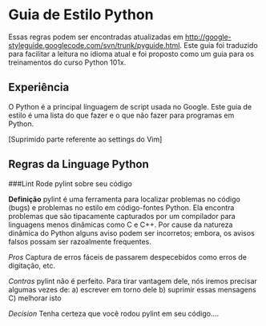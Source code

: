 Guia de Estilo Python
========================
Essas regras podem ser encontradas atualizadas em  http://google-styleguide.googlecode.com/svn/trunk/pyguide.html.
Este guia foi traduzido para facilitar a leitura no idioma atual e foi proposto como um guia para os treinamentos 
do curso Python 101x. 

Experiência
------------
O Python é a principal linguagem de script usada no Google. Este guia de estilo é uma lista do que
fazer e o que não fazer para programas em Python.

  [Suprimido parte referente ao settings do Vim]
  
Regras da Linguage Python
--------------------------

###Lint
  Rode pylint sobre seu código
  
  **Definição**
  pylint é uma ferramenta para localizar problemas no código (bugs) e problemas no estilo em
  código-fontes Python. Ela encontra problemas que são tipacamente capturados por um compilador
  para linguagens menos dinâmicas como C e C++. Por cause da natureza dinâmica do Python alguns
  aviso podem ser incorretos; embora, os avisos falsos possam ser razoalmente frequentes.
  
  *Pros*
  Captura de erros fáceis de passarem despecebidos como erros de digitação, etc.
  
  *Contras*
  pylint não é perfeito. Para tirar vantagem dele, nós iremos precisar algumas vezes de: 
  a) escrever em torno dele b) suprimir essas mensagens C) melhorar isto
  
  *Decision*
  Tenha certeza que você rodou pylint em seu código....

